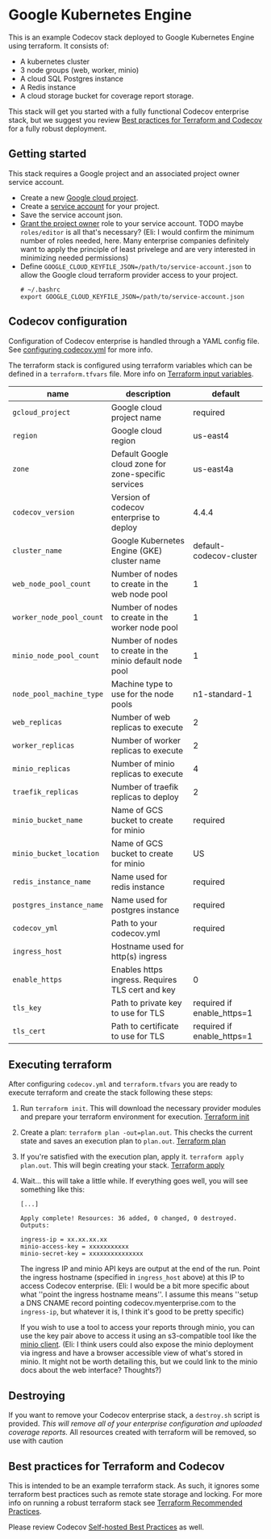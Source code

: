 # Google Kubernetes Engine

This is an example Codecov stack deployed to Google Kubernetes Engine using
terraform.  It consists of:
- A kubernetes cluster
- 3 node groups (web, worker, minio)
- A cloud SQL Postgres instance
- A Redis instance
- A cloud storage bucket for coverage report storage.

This stack will get you started with a fully functional Codecov enterprise
stack, but we suggest you review 
[Best practices for Terraform and Codecov](#best-practices-for-terraform-and-codecov) 
for a fully robust deployment.

## Getting started

This stack requires a Google project and an associated project owner service
account.

- Create a new [Google cloud
  project](https://cloud.google.com/resource-manager/docs/creating-managing-projects).
- Create a [service
  account](https://cloud.google.com/iam/docs/creating-managing-service-accounts) for your project.
- Save the service account json.
- [Grant the project
  owner](https://cloud.google.com/iam/docs/granting-roles-to-service-accounts#granting_access_to_a_service_account_for_a_resource) role to your service account. TODO maybe `roles/editor` is all that's necessary? (Eli: I would confirm the minimum number of roles needed, here. Many enterprise companies definitely want to apply the principle of least privelege and are very interested in minimizing needed permissions)
- Define `GOOGLE_CLOUD_KEYFILE_JSON=/path/to/service-account.json` to allow the 
  Google cloud terraform provider access to your project.
    ```
    # ~/.bashrc
    export GOOGLE_CLOUD_KEYFILE_JSON=/path/to/service-account.json
    ```

## Codecov configuration

Configuration of Codecov enterprise is handled through a YAML config file.
See [configuring codecov.yml](https://docs.codecov.io/docs/configuration) for 
more info.

The terraform stack is configured using terraform variables which can be
defined in a `terraform.tfvars` file.  More info on
[Terraform input variables](https://www.terraform.io/docs/configuration/variables.html).

| name | description | default |
| --- | --- | --- |
| `gcloud_project` | Google cloud project name | required |
| `region` | Google cloud region | us-east4 |
| `zone` | Default Google cloud zone for zone-specific services | us-east4a |
| `codecov_version` | Version of codecov enterprise to deploy | 4.4.4 |
| `cluster_name` | Google Kubernetes Engine (GKE) cluster name | default-codecov-cluster |
| `web_node_pool_count` | Number of nodes to create in the web node pool | 1 |
| `worker_node_pool_count` | Number of nodes to create in the worker node pool | 1 |
| `minio_node_pool_count` | Number of nodes to create in the minio default node pool | 1 |
| `node_pool_machine_type` | Machine type to use for the node pools | n1-standard-1 |
| `web_replicas` | Number of web replicas to execute | 2 |
| `worker_replicas` | Number of worker replicas to execute | 2 |
| `minio_replicas` | Number of minio replicas to execute | 4 |
| `traefik_replicas` | Number of traefik replicas to deploy | 2 |
| `minio_bucket_name` | Name of GCS bucket to create for minio | required |
| `minio_bucket_location` | Name of GCS bucket to create for minio | US |
| `redis_instance_name` | Name used for redis instance | required |
| `postgres_instance_name` | Name used for postgres instance | required |
| `codecov_yml` | Path to your codecov.yml | required |
| `ingress_host` | Hostname used for http(s) ingress | |
| `enable_https` | Enables https ingress.  Requires TLS cert and key | 0 |
| `tls_key` | Path to private key to use for TLS | required if enable_https=1 |
| `tls_cert` | Path to certificate to use for TLS | required if enable_https=1  |

## Executing terraform

After configuring `codecov.yml` and `terraform.tfvars` you are ready to execute
terraform and create the stack following these steps:

1. Run `terraform init`.  This will download the necessary provider modules and
   prepare your terraform environment for execution.  [Terraform
   init](https://www.terraform.io/docs/commands/init.html)
1. Create a plan: `terraform plan -out=plan.out`.  This checks the current
   state and saves an execution plan to `plan.out`.  [Terraform
   plan](https://www.terraform.io/docs/commands/plan.html)
1. If you're satisfied with the execution plan, apply it.  `terraform apply
   plan.out`.  This will begin creating your stack.  [Terraform
   apply](https://www.terraform.io/docs/commands/apply.html)
1. Wait... this will take a little while.  If everything goes well, you will
   see something like this:
     ```
     [...]
     
     Apply complete! Resources: 36 added, 0 changed, 0 destroyed.
     Outputs:
     
     ingress-ip = xx.xx.xx.xx
     minio-access-key = xxxxxxxxxxx
     minio-secret-key = xxxxxxxxxxxxxxx
     ```
   The ingress IP and minio API keys are output at the end of the run.
   Point the ingress hostname (specified in `ingress_host` above)
   at this IP to access Codecov enterprise. (Eli: I would be a bit more specific about what ''point the ingress hostname means''. I assume this means ''setup a DNS CNAME record pointing codecov.myenterprise.com to the `ingress-ip`, but whatever it is, I think it's good to be pretty specific)

   If you wish to use a tool to access your reports through minio, you can
   use the key pair above to access it using an s3-compatible tool like the [minio
   client](https://docs.min.io/docs/minio-client-quickstart-guide). (Eli: I think users could also expose the minio deployment via ingress and have a browser accessible view of what's stored in minio. It might not be worth detailing this, but we could link to the minio docs about the web interface? Thoughts?)

## Destroying

If you want to remove your Codecov enterprise stack, a `destroy.sh` script is
provided.  *This will remove all of your enterprise configuration and uploaded
coverage reports.*  All resources created with terraform will be removed, so
use with caution

## Best practices for Terraform and Codecov

This is intended to be an example terraform stack.  As such, it ignores some
terraform best practices such as remote state storage and locking.  For more
info on running a robust terraform stack see [Terraform Recommended
Practices](https://www.terraform.io/docs/enterprise/guides/recommended-practices/index.html).

Please review Codecov [Self-hosted Best
Practices](https://docs.codecov.io/docs/best-practices) as well.

